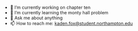 ### 

- 🔭 I’m currently working on chapter ten
- 🌱 I’m currently learning the monty hall problem
- 💬 Ask me about anything
- 📫 How to reach me: kaden.fox@student.northampton.edu
